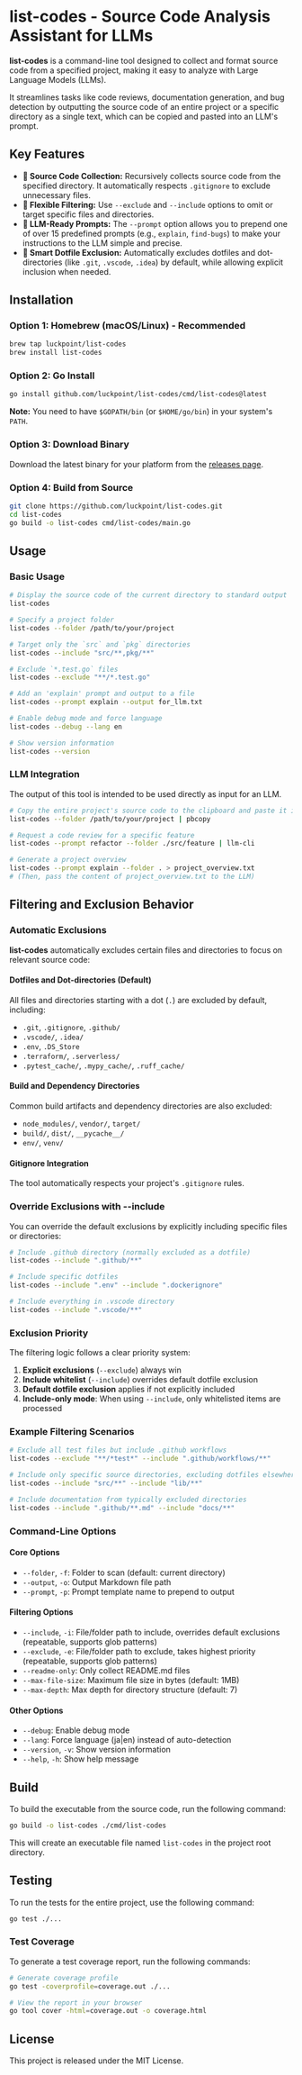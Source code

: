 # list-codes - Source Code Analysis Assistant for LLMs

**list-codes** is a command-line tool designed to collect and format source code from a specified project, making it easy to analyze with Large Language Models (LLMs).

It streamlines tasks like code reviews, documentation generation, and bug detection by outputting the source code of an entire project or a specific directory as a single text, which can be copied and pasted into an LLM's prompt.

## Key Features

- **📁 Source Code Collection:** Recursively collects source code from the specified directory. It automatically respects `.gitignore` to exclude unnecessary files.
- **🔧 Flexible Filtering:** Use `--exclude` and `--include` options to omit or target specific files and directories.
- **🤖 LLM-Ready Prompts:** The `--prompt` option allows you to prepend one of over 15 predefined prompts (e.g., `explain`, `find-bugs`) to make your instructions to the LLM simple and precise.
- **🎯 Smart Dotfile Exclusion:** Automatically excludes dotfiles and dot-directories (like `.git`, `.vscode`, `.idea`) by default, while allowing explicit inclusion when needed.

## Installation

### Option 1: Homebrew (macOS/Linux) - Recommended

```bash
brew tap luckpoint/list-codes
brew install list-codes
```

### Option 2: Go Install

```bash
go install github.com/luckpoint/list-codes/cmd/list-codes@latest
```

**Note:** You need to have `$GOPATH/bin` (or `$HOME/go/bin`) in your system's `PATH`.

### Option 3: Download Binary

Download the latest binary for your platform from the [releases page](https://github.com/luckpoint/list-codes/releases).

### Option 4: Build from Source

```bash
git clone https://github.com/luckpoint/list-codes.git
cd list-codes
go build -o list-codes cmd/list-codes/main.go
```

## Usage

### Basic Usage

```bash
# Display the source code of the current directory to standard output
list-codes

# Specify a project folder
list-codes --folder /path/to/your/project

# Target only the `src` and `pkg` directories
list-codes --include "src/**,pkg/**"

# Exclude `*.test.go` files
list-codes --exclude "**/*.test.go"

# Add an 'explain' prompt and output to a file
list-codes --prompt explain --output for_llm.txt

# Enable debug mode and force language
list-codes --debug --lang en

# Show version information
list-codes --version
```

### LLM Integration

The output of this tool is intended to be used directly as input for an LLM.

```bash
# Copy the entire project's source code to the clipboard and paste it into an LLM
list-codes --folder /path/to/your/project | pbcopy

# Request a code review for a specific feature
list-codes --prompt refactor --folder ./src/feature | llm-cli

# Generate a project overview
list-codes --prompt explain --folder . > project_overview.txt
# (Then, pass the content of project_overview.txt to the LLM)
```

## Filtering and Exclusion Behavior

### Automatic Exclusions

**list-codes** automatically excludes certain files and directories to focus on relevant source code:

#### Dotfiles and Dot-directories (Default)
All files and directories starting with a dot (`.`) are excluded by default, including:
- `.git`, `.gitignore`, `.github/`
- `.vscode/`, `.idea/`
- `.env`, `.DS_Store`
- `.terraform/`, `.serverless/`
- `.pytest_cache/`, `.mypy_cache/`, `.ruff_cache/`

#### Build and Dependency Directories
Common build artifacts and dependency directories are also excluded:
- `node_modules/`, `vendor/`, `target/`
- `build/`, `dist/`, `__pycache__/`
- `env/`, `venv/`

#### Gitignore Integration
The tool automatically respects your project's `.gitignore` rules.

### Override Exclusions with --include

You can override the default exclusions by explicitly including specific files or directories:

```bash
# Include .github directory (normally excluded as a dotfile)
list-codes --include ".github/**"

# Include specific dotfiles
list-codes --include ".env" --include ".dockerignore"

# Include everything in .vscode directory
list-codes --include ".vscode/**"
```

### Exclusion Priority

The filtering logic follows a clear priority system:

1. **Explicit exclusions** (`--exclude`) always win
2. **Include whitelist** (`--include`) overrides default dotfile exclusion
3. **Default dotfile exclusion** applies if not explicitly included
4. **Include-only mode**: When using `--include`, only whitelisted items are processed

### Example Filtering Scenarios

```bash
# Exclude all test files but include .github workflows
list-codes --exclude "**/*test*" --include ".github/workflows/**"

# Include only specific source directories, excluding dotfiles elsewhere
list-codes --include "src/**" --include "lib/**"

# Include documentation from typically excluded directories
list-codes --include ".github/**.md" --include "docs/**"
```

### Command-Line Options

#### Core Options
- `--folder`, `-f`: Folder to scan (default: current directory)
- `--output`, `-o`: Output Markdown file path
- `--prompt`, `-p`: Prompt template name to prepend to output

#### Filtering Options
- `--include`, `-i`: File/folder path to include, overrides default exclusions (repeatable, supports glob patterns)
- `--exclude`, `-e`: File/folder path to exclude, takes highest priority (repeatable, supports glob patterns)
- `--readme-only`: Only collect README.md files
- `--max-file-size`: Maximum file size in bytes (default: 1MB)
- `--max-depth`: Max depth for directory structure (default: 7)

#### Other Options
- `--debug`: Enable debug mode
- `--lang`: Force language (ja|en) instead of auto-detection
- `--version`, `-v`: Show version information
- `--help`, `-h`: Show help message

## Build

To build the executable from the source code, run the following command:

```bash
go build -o list-codes ./cmd/list-codes
```

This will create an executable file named `list-codes` in the project root directory.

## Testing

To run the tests for the entire project, use the following command:

```bash
go test ./...
```

### Test Coverage

To generate a test coverage report, run the following commands:

```bash
# Generate coverage profile
go test -coverprofile=coverage.out ./...

# View the report in your browser
go tool cover -html=coverage.out -o coverage.html
```

## License

This project is released under the MIT License.
